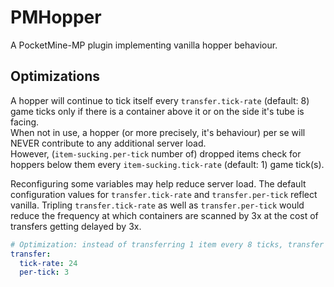 # PMHopper
A PocketMine-MP plugin implementing vanilla hopper behaviour.

## Optimizations
A hopper will continue to tick itself every `transfer.tick-rate` (default: 8) game ticks only if there is a container above it or on the side it's tube is facing.<br>
When not in use, a hopper (or more precisely, it's behaviour) per se will NEVER contribute to any additional server load.<br>
However, (`item-sucking.per-tick` number of) dropped items check for hoppers below them every `item-sucking.tick-rate` (default: 1) game tick(s).

Reconfiguring some variables may help reduce server load. The default configuration values for `transfer.tick-rate` and `transfer.per-tick` reflect vanilla.
Tripling `transfer.tick-rate` as well as `transfer.per-tick` would reduce the frequency at which containers are scanned by 3x at the cost of transfers getting delayed by 3x.
```yaml
# Optimization: instead of transferring 1 item every 8 ticks, transfer 3 items every 24 ticks.
transfer:
  tick-rate: 24
  per-tick: 3
```

